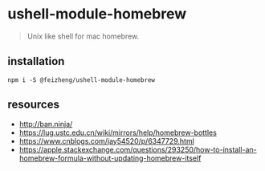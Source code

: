 # ushell-module-homebrew
> Unix like shell for mac homebrew.

## installation
```shell
npm i -S @feizheng/ushell-module-homebrew
```

## resources
- http://ban.ninja/
- https://lug.ustc.edu.cn/wiki/mirrors/help/homebrew-bottles
- https://www.cnblogs.com/jay54520/p/6347729.html
- https://apple.stackexchange.com/questions/293250/how-to-install-an-homebrew-formula-without-updating-homebrew-itself
